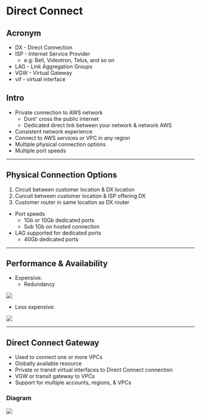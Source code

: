# Direct Connect

## Acronym
* DX - Direct Connection
* ISP - Internet Service Provider
  * e.g: Bell, Videotron, Telus, and so on
* LAG - Link Aggregation Groups
* VGW - Virtual Gateway
* vif - virtual interface

## Intro
* Private connection to AWS network
  * Dont' cross the public internet
  * Dedicated direct link between your network & network AWS
* Consistent network experience 
* Connect to AWS services or VPC in any region
* Multiple physical connection options   
* Multiple port speeds

---

## Physical Connection Options
1) Circuit between customer location & DX location
2) Curcuit between customer location & ISP offering DX
3) Customer router in same location as DX router
* Port speeds
  * 1Gb or 10Gb dedicated ports
  * Sub 1Gb on hosted connection
* LAG supported for dedicated ports
  * 40Gb dedicated ports
  
---

## Performance & Availability
* Expensive:
  * Redundancy

[<img src="https://i.imgur.com/IdSzrPL.png">](https://i.imgur.com/IdSzrPL.png)

* Less expensive:

[<img src="https://i.imgur.com/cJnCIT9.png">](https://i.imgur.com/cJnCIT9.png)

---

## Direct Connect Gateway 
* Used to connect one or more VPCs
* Globally available resource
* Private or transit virtual interfaces to Direct Connect connection
* VGW or transit gateway to VPCs
* Support for multiple accounts, regions, & VPCs

### Diagram
[<img src="https://i.imgur.com/ZVFEyvk.png">](https://i.imgur.com/ZVFEyvk.png)
